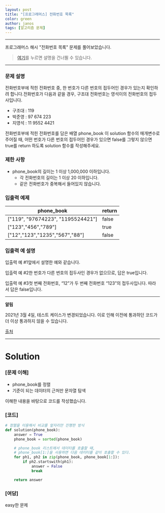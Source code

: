 ```yaml
---
layout: post
title: "[프로그래머스] 전화번호 목록"
color: green
author: janos
tags: [알고리즘 문제]
---
```


---

프로그래머스 해시 "전화번호 목록" 문제를 풀어보았습니다.

> [여기](#solution)를 누르면 설명을 건너뛸 수 있습니다.

---

### **문제 설명**

전화번호부에 적힌 전화번호 중, 한 번호가 다른 번호의 접두어인 경우가 있는지 확인하려 합니다.전화번호가 다음과 같을 경우, 구조대 전화번호는 영석이의 전화번호의 접두사입니다.

- 구조대 : 119
- 박준영 : 97 674 223
- 지영석 : 11 9552 4421

전화번호부에 적힌 전화번호를 담은 배열 phone_book 이 solution 함수의 매개변수로 주어질 때, 어떤 번호가 다른 번호의 접두어인 경우가 있으면 false를 그렇지 않으면 true를 return 하도록 solution 함수를 작성해주세요.

### 제한 사항

- phone_book의 길이는 1 이상 1,000,000 이하입니다.
    - 각 전화번호의 길이는 1 이상 20 이하입니다.
    - 같은 전화번호가 중복해서 들어있지 않습니다.

### 입출력 예제

| phone_book                        | return |
|-----------------------------------|--------|
| ["119", "97674223", "1195524421"] | false  |
| ["123","456","789"]               | true   |
| ["12","123","1235","567","88"]    | false  |

### 입출력 예 설명

입출력 예 #1앞에서 설명한 예와 같습니다.

입출력 예 #2한 번호가 다른 번호의 접두사인 경우가 없으므로, 답은 true입니다.

입출력 예 #3첫 번째 전화번호, “12”가 두 번째 전화번호 “123”의 접두사입니다. 따라서 답은 false입니다.

---

**알림**

2021년 3월 4일, 테스트 케이스가 변경되었습니다. 이로 인해 이전에 통과하던 코드가 더 이상 통과하지 않을 수 있습니다.

[출처]([https://nordic.icpc.io/](https://nordic.icpc.io/))

---

# Solution

### [문제 이해]

- phone_book를 정렬
- 기준이 되는 데이터의 근처만 문자열 탐색

이해한 내용을 바탕으로 코드를 작성했습니다.

### [코드]

```python
# 정렬을 이용해서 비교를 앞자리만 진행한 방식
def solution(phone_book):
    answer = True
    phone_book = sorted(phone_book)

    # phone_book 리스트에서 데이터를 호출할 때,
    # phone_book[1:]을 사용하면 다음 데이터를 같이 호출할 수 있다.
    for ph1, ph2 in zip(phone_book, phone_book[1:]):
        if ph2.startswith(ph1):
            answer = False
            break

    return answer
```

### [여담]

easy한 문제